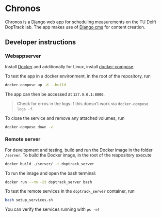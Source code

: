 # Chronos

Chronos is a Django web app for scheduling measurements on the TU Delft DopTrack lab. The app makes use of [Django cms](https://www.django-cms.org/en/) for content creation.


## Developer instructions

### Webappserver
Install [Docker](https://docs.docker.com/get-docker/) and additionally for Linux, install [docker-compose](https://docs.docker.com/compose/install/).

To test the app in a docker environment, in the root of the repository, run

```bash
docker-compose up -d --build
```

The app can then be accessed at `127.0.0.1:8000`. 

>Check for erros in the logs if this doesn't work via `docker-compose logs -f`.

To close the service and remove any attached volumes, run

```bash
docker-compose down -v
```

### Remote server
For development and testing, build and run the Docker image in the folder `/server`. To build the Docker image, in the root of the respository execute

```bash
docker build ./server/ -t doptrack_server
```

To run the image and open the bash terminal:
```bash
docker run --rm -it doptrack_server bash
```

To test the remote services in the `doptrack_server` container, run

```bash
bash setup_services.sh
```

You can verify the services running with `ps -ef`
